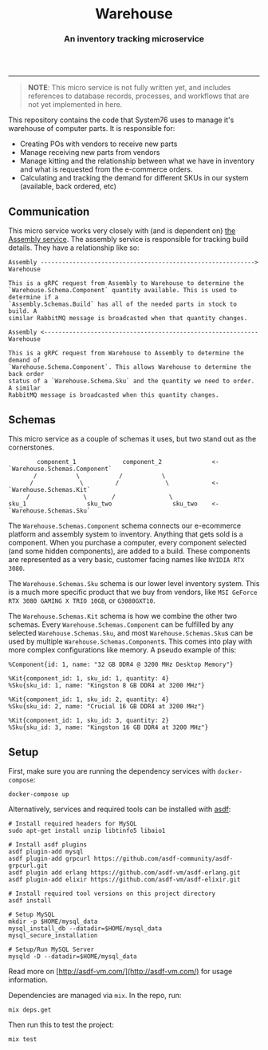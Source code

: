 <div align="center">
  <h1>Warehouse</h1>
  <h3>An inventory tracking microservice</h3>
  <br>
  <br>
</div>

---

> **NOTE**: This micro service is not fully written yet, and includes references
> to database records, processes, and workflows that are not yet implemented in
> here.

This repository contains the code that System76 uses to manage it's warehouse of
computer parts. It is responsible for:

- Creating POs with vendors to receive new parts
- Manage receiving new parts from vendors
- Manage kitting and the relationship between what we have in inventory and what
  is requested from the e-commerce orders.
- Calculating and tracking the demand for different SKUs in our system (available, back ordered, etc)

## Communication

This micro service works very closely with (and is dependent on)
[the Assembly service](https://github.com/system76/assembly). The assembly
service is responsible for tracking build details. They have a relationship like
so:

```
Assembly ------------------------------------------------------------> Warehouse

This is a gRPC request from Assembly to Warehouse to determine the
`Warehouse.Schema.Component` quantity available. This is used to determine if a
`Assembly.Schemas.Build` has all of the needed parts in stock to build. A
similar RabbitMQ message is broadcasted when that quantity changes.

Assembly <------------------------------------------------------------ Warehouse

This is a gRPC request from Warehouse to Assembly to determine the demand of
`Warehouse.Schema.Component`. This allows Warehouse to determine the back order
status of a `Warehouse.Schema.Sku` and the quantity we need to order. A similar
RabbitMQ message is broadcasted when this quantity changes.
```

## Schemas

This micro service as a couple of schemas it uses, but two stand out as the
cornerstones.

```
        component_1             component_2              <- `Warehouse.Schemas.Component`
       /           \           /           \
      /             \         /             \            <- `Warehouse.Schemas.Kit`
     /               \       /               \
sku_1                 sku_two                 sku_two    <- `Warehouse.Schemas.Sku`
```

The `Warehouse.Schemas.Component` schema connects our e-ecommerce platform and
assembly system to inventory. Anything that gets sold is a component. When you
purchase a computer, every component selected (and some hidden components), are
added to a build. These components are represented as a very basic, customer
facing names like `NVIDIA RTX 3080`.

The `Warehouse.Schemas.Sku` schema is our lower level inventory system. This
is a much more specific product that we buy from vendors, like
`MSI GeForce RTX 3080 GAMING X TRIO 10GB`, or `G3080GXT10`.

The `Warehouse.Schemas.Kit` schema is how we combine the other two schemas.
Every `Warehouse.Schemas.Component` can be fulfilled by any selected
`Warehouse.Schemas.Sku`, and most `Warehouse.Schemas.Sku`s can be used by
multiple `Warehouse.Schemas.Component`s. This comes into play with more complex
configurations like memory. A pseudo example of this:

```
%Component{id: 1, name: "32 GB DDR4 @ 3200 MHz Desktop Memory"}

%Kit{component_id: 1, sku_id: 1, quantity: 4}
%Sku{sku_id: 1, name: "Kingston 8 GB DDR4 at 3200 MHz"}

%Kit{component_id: 1, sku_id: 2, quantity: 4}
%Sku{sku_id: 2, name: "Crucial 16 GB DDR4 at 3200 MHz"}

%Kit{component_id: 1, sku_id: 3, quantity: 2}
%Sku{sku_id: 3, name: "Kingston 16 GB DDR4 at 3200 MHz"}
```

## Setup

First, make sure you are running the dependency services with `docker-compose`:

```shell
docker-compose up
```

Alternatively, services and required tools can be installed with [asdf](https://github.com/asdf-vm/asdf):

```shell
# Install required headers for MySQL
sudo apt-get install unzip libtinfo5 libaio1

# Install asdf plugins
asdf plugin-add mysql
asdf plugin-add grpcurl https://github.com/asdf-community/asdf-grpcurl.git
asdf plugin add erlang https://github.com/asdf-vm/asdf-erlang.git
asdf plugin-add elixir https://github.com/asdf-vm/asdf-elixir.git

# Install required tool versions on this project directory
asdf install

# Setup MySQL
mkdir -p $HOME/mysql_data
mysql_install_db --datadir=$HOME/mysql_data
mysql_secure_installation

# Setup/Run MySQL Server
mysqld -D --datadir=$HOME/mysql_data
```

Read more on [http://asdf-vm.com/](http://asdf-vm.com/) for usage information.


Dependencies are managed via `mix`. In the repo, run:

```shell
mix deps.get
```

Then run this to test the project:

```shell
mix test
```
